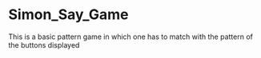 # Simon_Say_Game
This is a basic pattern game in which one has to match with the pattern of the buttons displayed 
